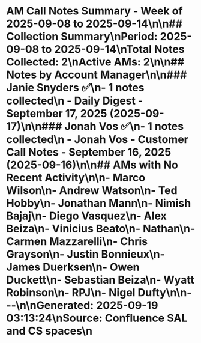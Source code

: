# AM Call Notes Summary - Week of 2025-09-08 to 2025-09-14\n\n## Collection Summary\n**Period:** 2025-09-08 to 2025-09-14\n**Total Notes Collected:** 2\n**Active AMs:** 2\n\n## Notes by Account Manager\n\n### Janie Snyders ✅\n- **1 notes** collected\n  - Daily Digest - September 17, 2025 (2025-09-17)\n\n### Jonah Vos ✅\n- **1 notes** collected\n  - Jonah Vos - Customer Call Notes - September 16, 2025 (2025-09-16)\n\n## AMs with No Recent Activity\n\n- Marco Wilson\n- Andrew Watson\n- Ted Hobby\n- Jonathan Mann\n- Nimish Bajaj\n- Diego Vasquez\n- Alex Beiza\n- Vinicius Beato\n- Nathan\n- Carmen Mazzarelli\n- Chris Grayson\n- Justin Bonnieux\n- James Duerksen\n- Owen Duckett\n- Sebastian Beiza\n- Wyatt Robinson\n- RPJ\n- Nigel Dufty\n\n---\n\n**Generated:** 2025-09-19 03:13:24\n**Source:** Confluence SAL and CS spaces\n